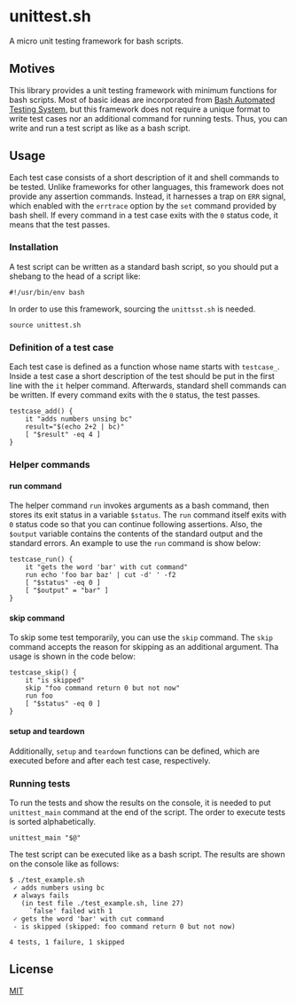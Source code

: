 # unittest.sh

A micro unit testing framework for bash scripts.

## Motives

This library provides a unit testing framework with minimum functions
for bash scripts. Most of basic ideas are incorporated from [Bash
Automated Testing System](https://github.com/sstephenson/bats), but
this framework does not require a unique format to write test cases
nor an additional command for running tests. Thus, you can write and
run a test script as like as a bash script.

## Usage

Each test case consists of a short description of it and shell
commands to be tested. Unlike frameworks for other languages, this
framework does not provide any assertion commands. Instead, it
harnesses a trap on `ERR` signal, which enabled with the `errtrace`
option by the `set` command provided by bash shell. If every command
in a test case exits with the `0` status code, it means that the test
passes.

### Installation

A test script can be written as a standard bash script, so you should
put a shebang to the head of a script like:

``` shell
#!/usr/bin/env bash
```

In order to use this framework, sourcing the `unittsst.sh` is needed.

``` shell
source unittest.sh
```

### Definition of a test case

Each test case is defined as a function whose name starts with
`testcase_`. Inside a test case a short description of the test should
be put in the first line with the `it` helper command. Afterwards,
standard shell commands can be written. If every command exits with
the `0` status, the test passes.

``` shell
testcase_add() {
    it "adds numbers unsing bc"
    result="$(echo 2+2 | bc)"
    [ "$result" -eq 4 ]
}
```

### Helper commands

#### run command
The helper command `run` invokes arguments as a bash command, then
stores its exit status in a variable `$status`. The `run` command
itself exits with `0` status code so that you can continue following
assertions. Also, the `$output` variable contains the contents of the
standard output and the standard errors. An example to use the `run`
command is show below:

``` shell
testcase_run() {
    it "gets the word 'bar' with cut command"
    run echo 'foo bar baz' | cut -d' ' -f2
    [ "$status" -eq 0 ]
    [ "$output" = "bar" ]
}
```

#### skip command

To skip some test temporarily, you can use the `skip` command. The
`skip` command accepts the reason for skipping as an additional
argument. Tha usage is shown in the code below:

``` shell
testcase_skip() {
    it "is skipped"
    skip "foo command return 0 but not now"
    run foo
    [ "$status" -eq 0 ]
}
```

#### setup and teardown

Additionally, `setup` and `teardown` functions can be defined, which
are executed before and after each test case, respectively.

### Running tests

To run the tests and show the results on the console, it is needed to
put `unittest_main` command at the end of the script. The order to
execute tests is sorted alphabetically.

``` shell
unittest_main "$@"
```

The test script can be executed like as a bash script. The results are
shown on the console like as follows:

```
$ ./test_example.sh
 ✓ adds numbers using bc
 ✗ always fails
   (in test file ./test_example.sh, line 27)
     `false' failed with 1
 ✓ gets the word 'bar' with cut command
 - is skipped (skipped: foo command return 0 but not now)

4 tests, 1 failure, 1 skipped
```

## License

[MIT](https://choosealicense.com/licenses/mit/)
